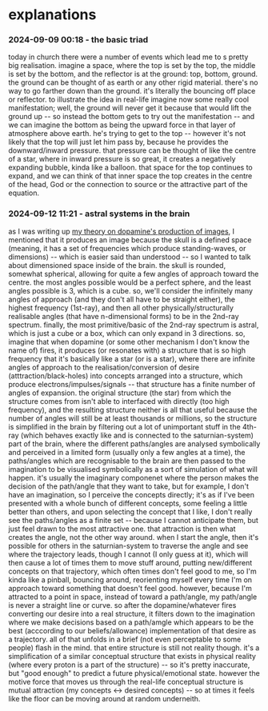 # explanations

### 2024-09-09 00:18 - the basic triad

today in church there were a number of events which lead me to s pretty big realisation. imagine a space, where the top is set by the top, the middle is set by the bottom, and the reflector is at the ground: top, bottom, ground. the ground can be thought of as earth or any other rigid material. there's no way to go farther down than the ground. it's literally the bouncing off place or reflector. 
to illustrate the idea in real-life imagine now some really cool manifestation; well, the ground will never get it because that would lift the ground up -- so instead the bottom gets to try out the manifestation -- and we can imagine the bottom as being the upward force in that layer of atmosphere above earth. he's trying to get to the top -- however it's not likely that the top will just let him pass by, because he provides the downward/inward pressure. that pressure can be thought of like the centre of a star, where in inward pressure is so great, it creates a negatively expanding bubble, kinda like a balloon. that space for the top continues to expand, and we can think of that inner space the top creates in the centre of the head, God or the connection to source or the attractive part of the equation.

### 2024-09-12 11:21 - astral systems in the brain

as I was writing up [my theory on dopamine's production of images](/drug-theory.md#2024-09-11-1224---dopamine-and-the-production-of-images), I mentioned that it produces an image because the skull is a defined space (meaning, it has a set of frequencies which produce standing-waves, or dimensions) -- which is easier said than understood -- so I wanted to talk about dimensioned space inside of the brain.
the skull is rounded, somewhat spherical, allowing for quite a few angles of approach toward the centre. the most angles possible would be a perfect sphere, and the least angles possible is 3, which is a cube. so, we'll consider the infinitely many angles of approach (and they don't all have to be straight either), the highest frequency (1st-ray), and then all other physically/structurally realisable angles (that have n-dimensional forms) to be in the 2nd-ray spectrum. finally, the most primitive/basic of the 2nd-ray spectrum is astral, which is just a cube or a box, which can only expand in 3 directions. so, imagine that when dopamine (or some other mechanism I don't know the name of) fires, it produces (or resonates with) a structure that is so high frequency that it's basically like a star (or is a star), where there are infinite angles of approach to the realisation/conversion of desire (atttraction/black-holes) into concepts arranged into a structure, which produce electrons/impulses/signals -- that structure has a finite number of angles of expansion. the original structure (the star) from which the structure comes from isn't able to interfaced with directly (too high frequency), and the resulting structure neither is all that useful because the number of angles will still be at least thousands or millions, so the structure is simplified in the brain by filtering out a lot of unimportant stuff in the 4th-ray (which behaves exactly like and is connected to the saturnian-system) part of the brain, where the different paths/angles are analysed symbolically and perceived in a limited form (usually only a few angles at a time), the paths/angles which are recognisable to the brain are then passed to the imagination to be visualised symbolically as a sort of simulation of what will happen.
    it's usually the imaginary componenet where the person makes the decision of the path/angle that they want to take, but for example, I don't have an imagination, so I perceive the concepts directly; it's as if I've been presented with a whole bunch of different concepts, some feeling a little better than others, and upon selecting the concept that I like, I don't really see the paths/angles as a finite set -- because I cannot anticipate them, but just feel drawn to the most attractive one. that attraction is then what creates the angle, not the other way around. when I start the angle, then it's possible for others in the saturnian-system to traverse the angle and see where the trajectory leads, though I cannot (I only guess at it), which will then cause a lot of times them to move stuff around, putting new/different concepts on that trajectory, which often times don't feel good to me, so I'm kinda like a pinball, bouncing around, reorienting myself every time I'm on approach toward something that doesn't feel good. however, because I'm attracted to a point in space, instead of toward a path/angle, my path/angle is never a straight line or curve.
so after the dopamine/whatever fires converting our desire into a real structure, it filters down to the imagination where we make decisions based on a path/amgle which appears to be the best (acccording to our beliefs/allowance) implementation of that desire as a trajectory. all of that unfolds in a brief (not even perceptable to some people) flash in the mind. that entire structure is still not reality though. it's a simplification of a similar conceptual structure that exists in physical reality (where every proton is a part of the structure) -- so it's pretty inaccurate, but "good enough" to predict a future physical/emotional state. however the motive force that moves us through the real-life conceptual structure is mutual attraction (my concepts <-> desired concepts) -- so at times it feels like the floor can be moving around at random underneith.